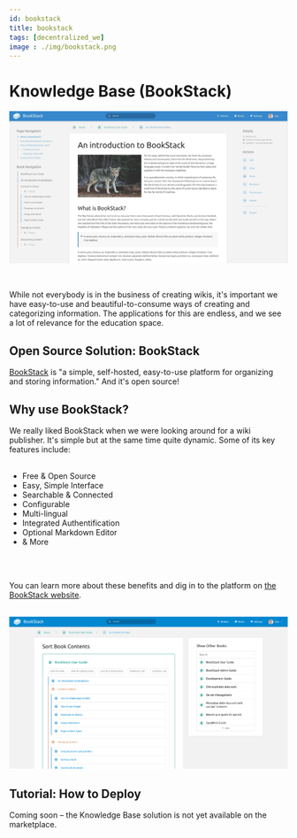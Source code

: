 ```yaml
---
id: bookstack
title: bookstack
tags: [decentralized_we]
image : ./img/bookstack.png
---
```


# Knowledge Base (BookStack)

![](./img/bookstackintro.png)

<br/>

While not everybody is in the business of creating wikis, it's important we have easy-to-use and beautiful-to-consume ways of creating and categorizing information. The applications for this are endless, and we see a lot of relevance for the education space.

## Open Source Solution: BookStack

[BookStack](https://www.bookstackapp.com/) is "a simple, self-hosted, easy-to-use platform for organizing and storing information." And it's open source!

## Why use BookStack?

We really liked BookStack when we were looking around for a wiki publisher. It's simple but at the same time quite dynamic. Some of its key features include:
<br/>
<br/>

- Free & Open Source
- Easy, Simple Interface
- Searchable & Connected
- Configurable
- Multi-lingual
- Integrated Authentification
- Optional Markdown Editor
- & More
<br/>
<br/>

You can learn more about these benefits and dig in to the platform on [the BookStack website](https://www.bookstackapp.com/).
<br/>
<br/>

![](./img/booksorting.png)

## Tutorial: How to Deploy

Coming soon – the Knowledge Base solution is not yet available on the marketplace.
